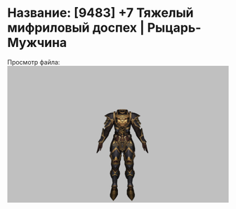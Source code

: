 # Название: [9483] +7 Тяжелый мифриловый доспех | Рыцарь-Мужчина

Просмотр файла:
![p000021.png](p000021.png)